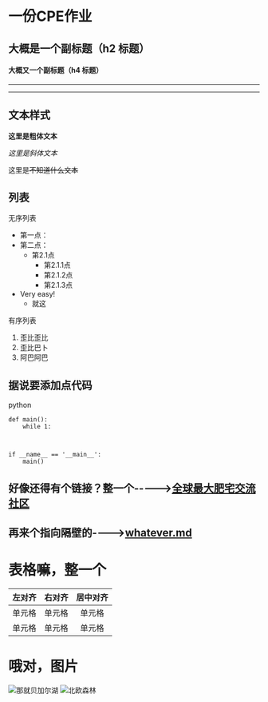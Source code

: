# 一份CPE作业
## 大概是一个副标题（h2 标题）
#### 大概又一个副标题（h4 标题）




___

---




## 文本样式

**这里是粗体文本**

*这里是斜体文本*

这里是~~不知道什么文本~~


## 列表

无序列表

+ 第一点：
+ 第二点：
  + 第2.1点
    * 第2.1.1点
    + 第2.1.2点
    - 第2.1.3点
+ Very easy!
  - 就这
  
有序列表

1. 歪比歪比
2. 歪比巴卜
3. 阿巴阿巴



## 据说要添加点代码

python
~~~
def main():
    while 1:



if __name__ == '__main__':
    main()
~~~
## 好像还得有个链接？整一个----->[全球最大肥宅交流社区](https://github.com)

## 再来个指向隔壁的---->[whatever.md](https://github.com/birdsbeyond/dradon-jaja/whatever.md)

# 表格嘛，整一个
| 左对齐 | 右对齐 | 居中对齐 |
| :-----| ----: | :----: |
| 单元格 | 单元格 | 单元格 |
| 单元格 | 单元格 | 单元格 |

# 哦对，图片
![那就贝加尔湖](https://encrypted-tbn0.gstatic.com/images?q=tbn:ANd9GcTyP8E7X_iSvEVGoT2XUmtlAQ53MSfCc5wa4A&usqp=CAU)
![北欧森林](https://mod.3dmgame.com/static/upload/mod/201907/MOD5d2f6404e3bf9.jpeg)
